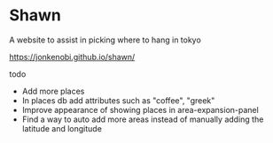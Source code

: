 # Shawn

A website to assist in picking where to hang in tokyo

https://jonkenobi.github.io/shawn/



todo

* Add more places 
* In places db add attributes such as "coffee", "greek" 
* Improve appearance of showing places in area-expansion-panel
* Find a way to auto add more areas instead of manually adding the latitude and longitude






